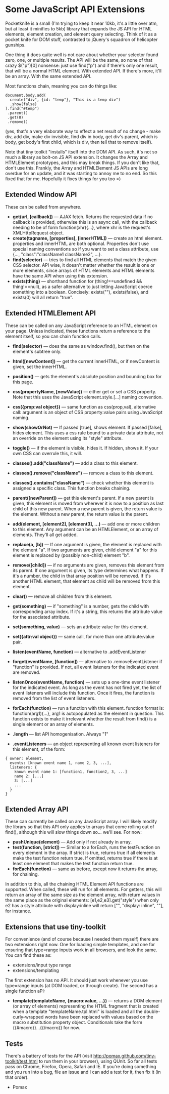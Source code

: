 Some JavaScript API Extensions
==============================

Pocketknife is a small (I'm trying to keep it near 10kb, it's a little over atm, but at least it minifies to 5kb) library that expands the JS API for HTML elements, element creation, and element query selecting. Think of it as a pocket knife for DOM stuff, contrasted to jQuery's squadron of helicopter gunships.

One thing it does quite well is not care about whether your selector found zero, one, or multiple results. The API will be the same, so none of that crazy $("p")[0] nonsense: just use find("p") and if there's only one result, that will be a normal HTML element. With extended API. If there's more, it'll be an array. With the same extended API.

Most functions chain, meaning you can do things like:

    document.body.add(
      create("div", {id: "temp"}, "This is a temp div")
      .show(false)
    ).find("#temp")
     .parent()
     .get(0)
     .remove()

(yes, that's a very elaborate way to effect a net result of no change - make div, add div, make div invisible, find div in body, get div's parent, which is body, get body's first child, which is div, then tell that to remove itself).

Note that tiny toolkit "installs" itself into the DOM API. As such, it's not so much a library as bolt-on JS API extension. It changes the Array and HTMLElement prototypes, and this may break things. If you don't like that, don't use this. Frankly, the Array and HTMLElement JS APIs are long overdue for an update, and it was starting to annoy me to no end. So this fixed that for me. Hopefully it fixes things for you too =)

Extended Window API
-------------------

These can be called from anywhere.

* **get(url, [callback])** — AJAX fetch. Returns the requested data if no callback is provided, otherwise this is an async call, with the callback needing to be of form function(xhr){...}, where xhr is the request's XMLHttpRequest object.
* **create(tagname, [properties], [innerHTML])** — create an html element. properties and innerHTML are both optional. Properties don't use special naming conventions so if you want to set a class attribute, use {..., "class":"className1 className2", ...}.
* **find(selector)** — tries to find all HTML elements that match the given CSS selector. API wise, it doesn't matter whether the result is one or more elements, since arrays of HTML elements and HTML elements have the same API when using this extension.
* **exists(thing)** — shorthand function for (thing!==undefined && thing!==null), as a safer alternative to just letting JavaScript coerce something into a boolean. Concisely: exists(""), exists(false), and exists(0) will all return "true".

Extended HTMLElement API
------------------------

These can be called on any JavaScript reference to an HTML element on your page. Unless indicated, these functions return a reference to the element itself, so you can chain function calls.

* **find(selector)** — does the same as window.find(), but then on the element's subtree only.
* **html([newContent])** — get the current innerHTML, or if newContent is given, set the innerHTML.
* **position()** — gets the element's absolute position and bounding box for this page.
* **css(propertyName, [newValue])** — either get or set a CSS property. Note that this uses the JavaScript element.style.[...] naming convention.
* **css({prop:val object})** — same function as css(prop,val), alternative call: argument is an object of CSS property:value pairs using JavaScript naming.
* **show(showOrNot)** — If passed [true], shows element. If passed [false], hides element. This uses a css rule bound to a private data attribute, not an override on the element using its "style" attribute.
* **toggle()** — if the element is visible, hides it. If hidden, shows it. If your own CSS can overrule this, it will.
* **classes().add("className")** — add a class to this element.
* **classes().remove("className")** — remove a class to this element.
* **classes().contains("className")** — check whether this element is assigned a specific class. This function breaks chaining.

* **parent([newParent])** — get this element's parent. If a new parent is given, this element is moved from wherever it is now to a position as last child of this new parent. When a new parent is given, the return value is the element. Without a new parent, the return value is the parent.
* **add(element, [element2], [element3], ...)** — add one or more children to this element. Any argument can be an HTMLElement, or an array of elements. They'll all get added.
* **replace(a, [b])** — If one argument is given, the element is replaced with the element "a". If two arguments are given, child element "a" for this element is replaced by (possibly non-child) element "b".
* **remove([child])** — if no arguments are given, removes this element from its parent. If one argument is given, its type determines what happens. If it's a number, the child in that array position will be removed. If it's another HTML element, that element as child will be removed from this element.
* **clear()** — remove all children from this element.

* **get(something)** — if "something" is a number, gets the child with corresponding array index. If it's a string, this returns the attribute value for the associated attribute.
* **set(something, value)** — sets an attribute value for this element.
* **set({attr:val object})** — same call, for more than one attribute:value pair.

* **listen(eventName, function)** — alternative to .addEventListener
* **forget(eventName, [function])** — alternative to .removeEventListener if "function" is provided. If not, all event listeners for the indicated event are removed.
* **listenOnce(eventName, function)** — sets up a one-time event listener for the indicated event. As long as the event has not fired yet, the list of event listeners will include this function. Once it fires, the function is removed from the list of event listeners.
* **forEach(function)** — run a function with this element. function format is: function(arg1){...}, arg1 is autopopulated as the element in question. This function exists to make it irrelevant whether the result from find() is a single element or an array of elements.

* **.length** — list API homogenisation. Always "1"
* **.eventListeners** — an object representing all known event listeners for this element, of the form:

```
{ owner: element,
  events: [known event name 1, name 2, 3, ...],
  listeners: {
    known event name 1: [function1, function2, 3, ...]
    name 2: [...]
    3: [...]
    ...
  }
}
```

Extended Array API
------------------

These can currently be called on any JavaScript array. I will likely modify the library so that this API only applies to arrays that come rolling out of find(), although this will slow things down so... we'll see. For now:

* **pushUnique(element)** — Add only if not already in array.
* **test(function, [strict])** — Similar to a forEach, runs the testFunction on every element in the array. If strict is true, returns true if all elements make the test function return true. If omitted, returns true if there is at least one element that makes the test function return true.
* **forEach(function)** — same as before, except now it returns the array, for chaining.

In addition to this, all the chaining HTML Element API functions are supported. When called, these will run for all elements. For getters, this will return an array of the same size as the element array, with return values in the same place as the original elements: [e1,e2,e3].get("style") when only e2 has a style attribute with display:inline will return ["", "display: inline", ""], for instance.


Extensions that use tiny-toolkit
--------------------------------

For convenience (and of course because I needed them myself) there are two extensions right now. One for loading simple templates, and one for ensuring that type=range inputs work in all browsers, and look the same. You can find these as:

* extensions/input type range
* extensions/templating

The first extension has no API. It should just work whenever you use type=range inputs (at DOM loaded, or through create). The second has a single function aPI:

* **template(templateName, {macro:value, ...})** — returns a DOM element (or array of elements) representing the HTML fragment that is created when a template "templateName.tpl.html" is loaded and all the double-curly-wrapped words have been replaced with values based on the macro substitution property object. Conditionals take the form {{#macro}}...{{/macro}} for now.

Tests
-----

There's a battery of tests for the API (visit http://pomax.github.com/tiny-toolkit/test.html to run them in your browser), using QUnit. So far all tests pass on Chrome, Firefox, Opera, Safari and IE. If you're doing something and you run into a bug, file an issue and I can add a test for it, then fix it (in that order).

- Pomax

